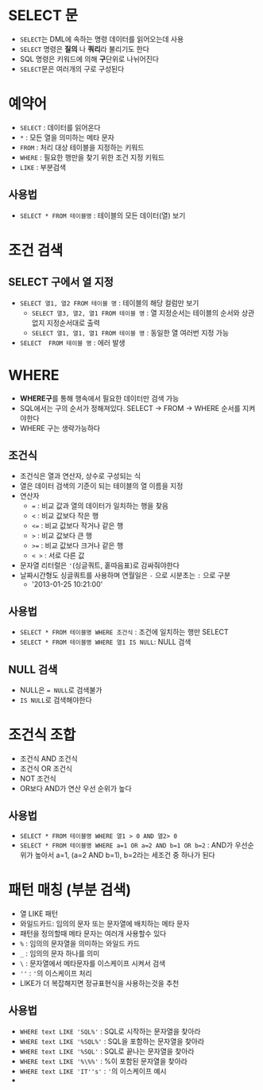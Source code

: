 # SELECT 문

- `SELECT`는 DML에 속하는 명령 데이터를 읽어오는데 사용
- `SELECT` 명령은 **질의** 나 **쿼리**라 불리기도 한다
- SQL 명령은 키워드에 의해 **구**단위로 나뉘어진다
- `SELECT`문은 여러개의 구로 구성된다

# 예약어

- `SELECT` : 데이터를 읽어온다
- `*` : 모든 열을 의미하는 메타 문자
- `FROM` : 처리 대상 테이블을 지정하는 키워드
- `WHERE` : 필요한 행만을 찾기 위한 조건 지정 키워드
- `LIKE` : 부분검색

## 사용법

- `SELECT * FROM 테이블명` : 테이블의 모든 데이터(열) 보기

# 조건 검색

## SELECT 구에서 열 지정

- `SELECT 열1, 열2 FROM 테이블 명` : 테이블의 해당 컬럼만 보기
  - `SELECT 열3, 열2, 열1 FROM 테이블 명` : 열 지정순서는 테이블의 순서와 상관없지 지정순서대로 출력
  - `SELECT 열1, 열1, 열1 FROM 테이블 명` : 동일한 열 여러번 지정 가능
- `SELECT  FROM 테이블 명` : 에러 발생

# WHERE

- **WHERE구**를 통해 행속에서 필요한 데이터만 검색 가능
- SQL에서는 구의 순서가 정해져있다. SELECT -> FROM -> WHERE 순서를 지켜야한다
- WHERE 구는 생략가능하다

## 조건식

- 조건식은 열과 연산자, 상수로 구성되는 식
- 열은 데이터 검색의 기준이 되는 테이블의 열 이름을 지정
- 연산자
  - `=` : 비교 값과 열의 데이터가 일치하는 행을 찾음
  - `<` : 비교 값보다 작은 행
  - `<=` : 비교 값보다 작거나 같은 행
  - `>` : 비교 값보다 큰 행
  - `>=` : 비교 값보다 크거나 같은 행
  - `< >` : 서로 다른 값
- 문자열 리터럴은 `'`(싱글쿼트, 홑따음표)로 감싸줘야한다
- 날짜시간형도 싱글쿼트를 사용하며 연월일은 `-` 으로 시분초는 `:` 으로 구분
  - '2013-01-25 10:21:00'

## 사용법

- `SELECT * FROM 테이블명 WHERE 조건식` : 조건에 일치하는 행만 SELECT
- `SELECT * FROM 테이블명 WHERE 열1 IS NULL`: NULL 검색

## NULL 검색

- NULL은 `= NULL`로 검색불가
- `IS NULL`로 검색해야한다

# 조건식 조합

- 조건식 AND 조건식
- 조건식 OR 조건식
- NOT 조건식
- OR보다 AND가 연산 우선 순위가 높다

## 사용법

- `SELECT * FROM 테이블명 WHERE 열1 > 0 AND 열2> 0`
- `SELECT * FROM 테이블명 WHERE a=1 OR a=2 AND b=1 OR b=2` : AND가 우선순위가 높아서 a=1, (a=2 AND b=1), b=2라는 세조건 중 하나가 된다

# 패턴 매칭 (부분 검색)

- 열 LIKE 패턴
- 와일드카드: 임의의 문자 또는 문자열에 배치하는 메타 문자
- 패턴을 정의할때 메타 문자는 여러개 사용할수 있다
- `%` : 임의의 문자열을 의미하는 와일드 카드
- `_` : 임의의 문자 하나를 의미
- `\` : 문자열에서 메타문자를 이스케이프 시켜서 검색
- `''` : `'`의 이스케이프 처리
- LIKE가 더 복잡해지면 정규표현식을 사용하는것을 추천

## 사용법

- `WHERE text LIKE 'SQL%'` : SQL로 시작하는 문자열을 찾아라
- `WHERE text LIKE '%SQL%'` : SQL을 포함하는 문자열을 찾아라
- `WHERE text LIKE '%SQL'` : SQL로 끝나는 문자열을 찾아라
- `WHERE text LIKE '%\%%'` : %이 포함된 문자열을 찾아라
- `WHERE text LIKE 'IT''s'` : `'`의 이스케이프 예시
-
